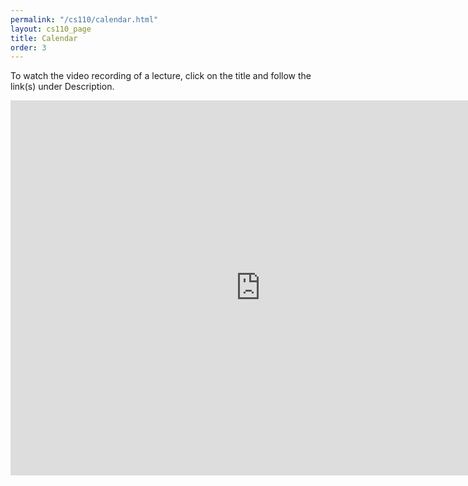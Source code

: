 ```yaml
---
permalink: "/cs110/calendar.html"
layout: cs110_page
title: Calendar
order: 3
---
```


To watch the video recording of a lecture, click on the title and follow the link(s) under Description. 

<iframe src="https://calendar.google.com/calendar/embed?showTitle=0&amp;height=600&amp;wkst=2&amp;bgcolor=%23FFFFFF&amp;src=8a81fdhk8ud6apjqjapmoi6lrg%40group.calendar.google.com&amp;color=%23182C57&amp;ctz=America%2FNew_York" style="border-width:0" width="800" height="600" frameborder="0" scrolling="no"></iframe>
